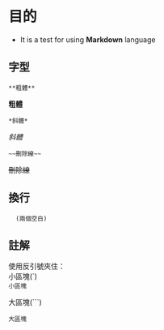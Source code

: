 # 目的
+ It is a test for using **Markdown** language

## 字型
```
**粗體**
```
**粗體**  
```
*斜體*
``` 
*斜體*  
```
~~刪除線~~
```  
~~刪除線~~  
## 換行
```
  (兩個空白)  
```
  
## 註解
使用反引號夾住：  
小區塊(\`)  
`
小區塊   
`

大區塊(\```)  
```
大區塊  
```
